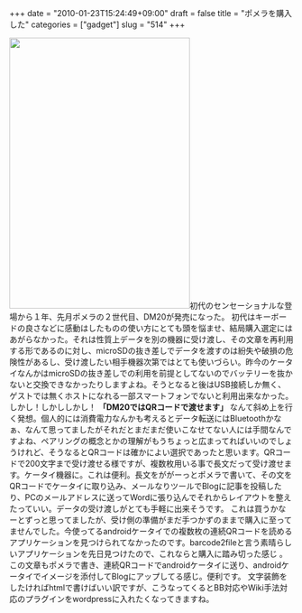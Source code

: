 +++
date = "2010-01-23T15:24:49+09:00"
draft = false
title = "ポメラを購入した"
categories = ["gadget"]
slug = "514"
+++

<p style="text-align: left;"><a href="http://www.flickr.com/photos/keruru/4296486979/"><img class="alignright" title="ポメラから読み出し" src="http://farm5.static.flickr.com/4066/4296486979_8f29689478_o_d.png" alt="" width="320" height="480" /></a>初代のセンセーショナルな登場から１年、先月ポメラの２世代目、DM20が発売になった。
初代はキーボードの良さなどに感動はしたものの使い方にとても頭を悩ませ、結局購入選定にはあがらなかった。それは性質上データを別の機器に受け渡し、その文章を再利用する形であるのに対し、microSDの抜き差しでデータを渡すのは紛失や破損の危険性があるし、受け渡したい相手機器次第ではとても使いづらい。昨今のケータイなんかはmicroSDの抜き差しでの利用を前提としてないのでバッテリーを抜かないと交換できなかったりしますよね。そうとなると後はUSB接続しか無く、ゲストでは無くホストになれる一部スマートフォンでないと利用出来なかった。
しかし！しかししかし！
<strong> 「DM20ではQRコードで渡せます」</strong>
なんて斜め上を行く発想。個人的には消費電力なんかも考えるとデータ転送にはBluetoothかなぁ、なんて思ってましたがそれだとまだまだ使いこなせてない人には手間なんですよね、ペアリングの概念とかの理解がもうちょっと広まってればいいのでしょうけれど、そうなるとQRコードは確かによい選択であったと思います。QRコードで200文字まで受け渡せる様ですが、複数枚用いる事で長文だって受け渡せます。ケータイ機器に。これは便利。長文をががーっとポメラで書いて、その文をQRコードでケータイに取り込み、メールなりツールでBlogに記事を投稿したり、PCのメールアドレスに送ってWordに張り込んでそれからレイアウトを整えたっていい。データの受け渡しがとても手軽に出来そうです。
これは買うかなーとずっと思ってましたが、受け側の準備がまだ手つかずのままで購入に至ってませんでした。今使ってるandroidケータイでの複数枚の連続QRコードを読めるアプリケーションを見つけられてなかったのです。barcode2fileと言う素晴らしいアプリケーションを先日見つけたので、これならと購入に踏み切った感じ
。この文章もポメラで書き、連続QRコードでandroidケータイに送り、androidケータイでイメージを添付してBlogにアップしてる感じ。便利です。
文字装飾をしたければhtmlで書けばいい訳ですが、こうなってくるとBB対応やWiki手法対応のプラグインをwordpressに入れたくなってきますね。</p>
